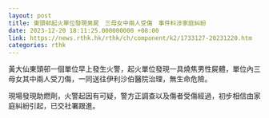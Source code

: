 ```yaml
---
layout: post
title: 東頭邨起火單位發現男屍　三母女中兩人受傷　事件料涉家庭糾紛
date: 2023-12-20 18:11:25.000000000 +08:00
link: https://news.rthk.hk/rthk/ch/component/k2/1733127-20231220.htm
categories: rthk
---
```


黃大仙東頭邨一個單位早上發生火警，起火單位發現一具燒焦男性屍體，單位內三母女其中兩人受刀傷，一同送往伊利沙伯醫院治理，無生命危險。

現場發現助燃劑，火警起因有可疑，警方正調查以及傷者受傷經過，初步相信由家庭糾紛引起，已交社署跟進。
